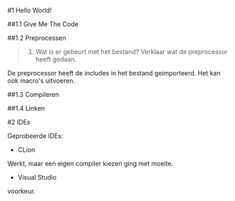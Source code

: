 #1 Hello World!

##1.1 Give Me The Code

##1.2 Preprocessen

>1. Wat is er gebeurt met het bestand? Verklaar wat de preprocessor heeft gedaan.

De preprocessor heeft de includes in het bestand geimporteerd. Het kan ook macro's uitvoeren.

##1.3 Compileren

##1.4 Linken


#2 IDEs

Geprobeerde IDEs:

* CLion

Werkt, maar een eigen compiler kiezen ging met moeite.

* Visual Studio

voorkeur.